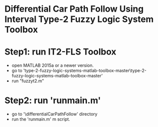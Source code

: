 # Differential Car Path Follow Using Interval Type-2 Fuzzy Logic System Toolbox

# Step1: run IT2-FLS Toolbox
- open MATLAB 2015a or a newer version.
- go to 'type-2-fuzzy-logic-systems-matlab-toolbox-master\type-2-fuzzy-logic-systems-matlab-toolbox-master'
- run "fuzzyt2.m"

# Step2: run 'runmain.m'
- go to '\differentialCarPathFollow' directory
- run the 'runmain.m' m script.


